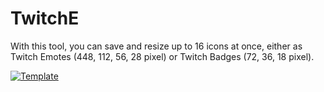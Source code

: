 # TwitchE
With this tool, you can save and resize up to 16 icons at once, either as Twitch Emotes (448, 112, 56, 28 pixel) or Twitch Badges (72, 36, 18 pixel).

[![Template](http://url/to/img.png)](https://github.com/MrMepi/TwitchE/blob/master/Template.png?raw=true)
